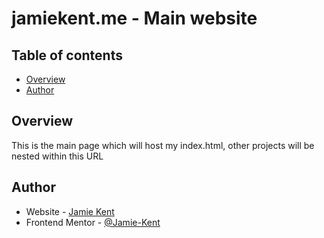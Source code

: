# jamiekent.me - Main website

## Table of contents

- [Overview](#overview)
- [Author](#author)


## Overview

This is the main page which will host my index.html, other projects will be nested within this URL


## Author

- Website - [Jamie Kent]([https://jamie-kent.github.io/])
- Frontend Mentor - [@Jamie-Kent](https://www.frontendmentor.io/profile/Jamie-Kent)
